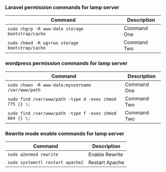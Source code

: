### Laravel permission commands for lamp server

| Command | Description |
| ------- | ----------- |
| `sudo chgrp -R www-data storage bootstrap/cache` | Command One |
| `sudo chmod -R ug+rwx storage bootstrap/cache` | Command Two |

### wordpress permission commands for lamp server

| Command | Description |
| ------- | ----------- |
| `sudo chown -R www-data:myusername /var/www/path` | Command One |
| `sudo find /var/www/path -type d -exec chmod 775 {} \;` | Command Two |
| `sudo find /var/www/path -type f -exec chmod 664 {} \;` | Command Two |

### Rewrite mode enable commands for lamp server

| Command | Description |
| ------- | ----------- |
| `sudo a2enmod rewrite` | Enable Rewrite |
| `sudo systemctl restart apache2` | Restart Apache |

